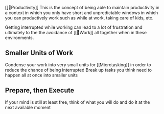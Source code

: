 [[🌳Productivity]]
This is the concept of being able to maintain productivity in a context in which you only have short and unpredictable windows in which you can productively work such as while at work, taking care of kids, etc.

Getting interrupted while working can lead to a lot of frustration and ultimately to the the avoidance of [[🌱Work]] all together when in these environments.

## Smaller Units of Work
Condense your work into very small units for [[Microtasking]] in order to reduce the chance of being interrupted
Break up tasks you think need to happen all at once into smaller units

## Prepare, then Execute
If your mind is still at least free, think of what you will do and do it at the next available moment

